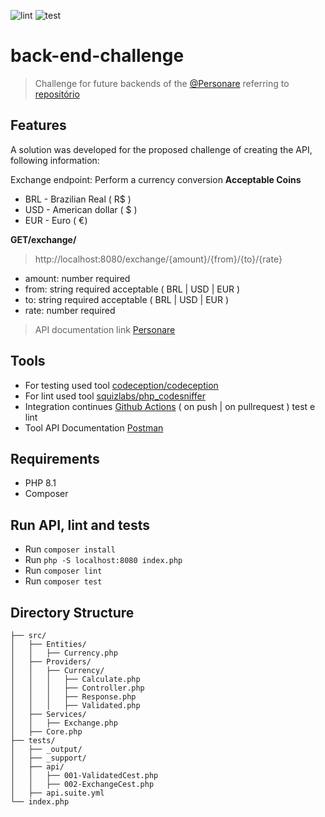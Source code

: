 ![lint](https://github.com/emanuelinacio/back-end-challenge-private/actions/workflows/lint.yml/badge.svg) ![test](https://github.com/emanuelinacio/back-end-challenge-private/actions/workflows/test.yml/badge.svg) 
# back-end-challenge

> Challenge for future backends of the [@Personare](https://github.com/Personare) referring to [repositório](https://github.com/emanuelinacio/back-end-challenge-personare)

## Features

A solution was developed for the proposed challenge of creating the API, following information:

Exchange endpoint: Perform a currency conversion **Acceptable Coins**
* BRL - Brazilian Real ( R$ )
* USD - American dollar ( $ )
* EUR - Euro ( €)

**GET/exchange/**

> http://localhost:8080/exchange/{amount}/{from}/{to}/{rate}

* amount: number required
* from: string required acceptable ( BRL | USD | EUR )
* to: string required acceptable ( BRL | USD | EUR )
* rate: number required


> API documentation link [Personare](https://documenter.getpostman.com/view/19400342/UyxoiQ4e)

## Tools
* For testing used tool [codeception/codeception](https://packagist.org/packages/codeception/codeception)
* For lint used tool [squizlabs/php_codesniffer](https://packagist.org/packages/squizlabs/php_codesniffer)
* Integration continues [Github Actions](https://docs.github.com/en/actions/using-workflows/workflow-syntax-for-github-actions) ( on push | on pullrequest ) test e lint
* Tool API Documentation [Postman](https://www.postman.com/)

## Requirements

* PHP 8.1
* Composer

## Run API, lint and tests

* Run `composer install`
* Run `php -S localhost:8080 index.php`
* Run `composer lint` 
* Run `composer test`

## Directory Structure
```shell
├── src/  
│   ├── Entities/
│   │   ├── Currency.php
│   ├── Providers/
│   │   ├── Currency/
│   │   │   ├── Calculate.php
│   │   │   ├── Controller.php
│   │   │   ├── Response.php
│   │   │   ├── Validated.php
│   ├── Services/
│   │   ├── Exchange.php
│   ├── Core.php
├── tests/  
│   ├── _output/
│   ├── _support/
│   ├── api/
│   │   ├── 001-ValidatedCest.php
│   │   ├── 002-ExchangeCest.php
│   ├── api.suite.yml
└── index.php 
